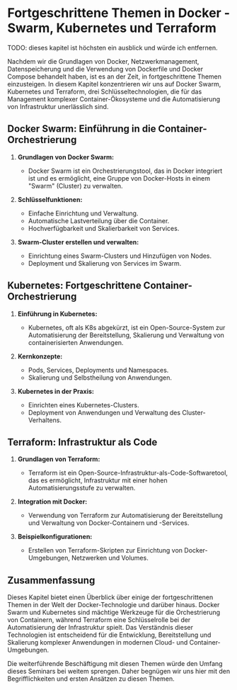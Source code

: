 # Fortgeschrittene Themen in Docker - Swarm, Kubernetes und Terraform
TODO: dieses kapitel ist höchsten ein ausblick und würde ich entfernen.

Nachdem wir die Grundlagen von Docker, Netzwerkmanagement, Datenspeicherung und die Verwendung von Dockerfile und Docker
Compose behandelt haben, ist es an der Zeit, in fortgeschrittene Themen einzusteigen. In diesem Kapitel konzentrieren
wir uns auf Docker Swarm, Kubernetes und Terraform, drei Schlüsseltechnologien, die für das Management komplexer
Container-Ökosysteme und die Automatisierung von Infrastruktur unerlässlich sind.

## Docker Swarm: Einführung in die Container-Orchestrierung

1. **Grundlagen von Docker Swarm:**
    - Docker Swarm ist ein Orchestrierungstool, das in Docker integriert ist und es ermöglicht, eine Gruppe von
      Docker-Hosts in einem "Swarm" (Cluster) zu verwalten.

2. **Schlüsselfunktionen:**
    - Einfache Einrichtung und Verwaltung.
    - Automatische Lastverteilung über die Container.
    - Hochverfügbarkeit und Skalierbarkeit von Services.

3. **Swarm-Cluster erstellen und verwalten:**
    - Einrichtung eines Swarm-Clusters und Hinzufügen von Nodes.
    - Deployment und Skalierung von Services im Swarm.

## Kubernetes: Fortgeschrittene Container-Orchestrierung

1. **Einführung in Kubernetes:**
    - Kubernetes, oft als K8s abgekürzt, ist ein Open-Source-System zur Automatisierung der Bereitstellung, Skalierung
      und Verwaltung von containerisierten Anwendungen.

2. **Kernkonzepte:**
    - Pods, Services, Deployments und Namespaces.
    - Skalierung und Selbstheilung von Anwendungen.

3. **Kubernetes in der Praxis:**
    - Einrichten eines Kubernetes-Clusters.
    - Deployment von Anwendungen und Verwaltung des Cluster-Verhaltens.

## Terraform: Infrastruktur als Code

1. **Grundlagen von Terraform:**
    - Terraform ist ein Open-Source-Infrastruktur-als-Code-Softwaretool, das es ermöglicht, Infrastruktur mit einer
      hohen Automatisierungsstufe zu verwalten.

2. **Integration mit Docker:**
    - Verwendung von Terraform zur Automatisierung der Bereitstellung und Verwaltung von Docker-Containern und
      -Services.

3. **Beispielkonfigurationen:**
    - Erstellen von Terraform-Skripten zur Einrichtung von Docker-Umgebungen, Netzwerken und Volumes.

## Zusammenfassung

Dieses Kapitel bietet einen Überblick über einige der fortgeschrittenen Themen in der Welt der Docker-Technologie und
darüber hinaus. Docker Swarm und Kubernetes sind mächtige Werkzeuge für die Orchestrierung von Containern, während
Terraform eine Schlüsselrolle bei der Automatisierung der Infrastruktur spielt. Das Verständnis dieser Technologien ist
entscheidend für die Entwicklung, Bereitstellung und Skalierung komplexer Anwendungen in modernen Cloud- und
Container-Umgebungen.

Die weiterführende Beschäftigung mit diesen Themen würde den Umfang dieses Seminars bei weitem sprengen. Daher begnügen
wir uns hier mit den Begrifflichkeiten und ersten Ansätzen zu diesen Themen.